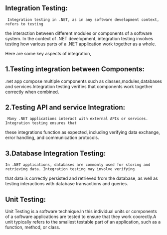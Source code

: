 Integration Testing:
--------------------
     Integration testing in .NET, as in any software development context, refers to testing 
the interaction between different modules or components of a software system. In the context of .NET development,
integration testing involves testing how various parts of a .NET application work together as a whole.

Here are some key aspects of integration,

1.Testing integration between Components: 
-----------------------------------------
   .net app compose multiple components such as classes,modules,databases and services.Integration testing verifies
that components work together correctly when combined.

2.Testing API and service Integration:
--------------------------------------
     Many .NET applications interact with external APIs or services. Integration testing ensures that
these integrations function as expected, including verifying data exchange, error handling, and communication protocols.

3.Database Integration Testing:
-------------------------------
    In .NET applications, databases are commonly used for storing and retrieving data. Integration testing may involve verifying
that data is correctly persisted and retrieved from the database, as well as testing interactions with database transactions and queries.

Unit Testing:
------------
  Unit Testing is a software technique.In this individual units or components of a software applications are tested to ensure that they
work coorectly.A unit typically refers to the smallest testable part of an application, such as a function, method, or class.
